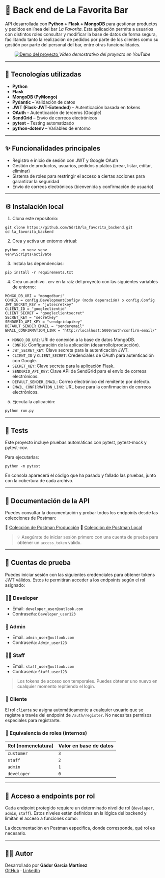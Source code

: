 # 🍻 Back end de La Favorita Bar

API desarrollada con **Python + Flask + MongoDB** para gestionar productos y pedidos en línea del bar _La Favorita_.
Esta aplicación permite a usuarios con distintos roles consultar y modificar la base de datos de forma segura,
facilitando tanto la realización de pedidos por parte de los clientes como su gestión por parte del personal del bar,
entre otras funcionalidades.

<p align="center">
  <a href="https://www.youtube.com/watch?v=UmdkoXxtj_sO">
    <img src="https://img.youtube.com/vi/UmdkoXxtj_s/0.jpg" alt="Demo del proyecto">
  </a>
  <em>Vídeo demostrativo del proyecto en YouTube</em>
</p>

---

## 🚀 Tecnologías utilizadas

- **Python**
- **Flask**
- **MongoDB (PyMongo)**
- **Pydantic** – Validación de datos
- **JWT (Flask-JWT-Extended)** – Autenticación basada en tokens
- **OAuth** – Autenticación de terceros (Google)
- **SendGrid** – Envío de correos electrónicos
- **pytest** – Testing automatizado
- **python-dotenv** – Variables de entorno

---

## ✨ Funcionalidades principales

- Registro e inicio de sesión con JWT y Google OAuth
- Gestión de productos, usuarios, pedidos y platos (crear, listar, editar, eliminar)
- Sistema de roles para restringir el acceso a ciertas acciones para garantizar la seguridad
- Envío de correos electrónicos (bienvenida y confirmación de usuario)

___

## ⚙️ Instalación local

1. Clona este repositorio:

```
git clone https://github.com/Gdr18/la_favorita_backend.git
cd la_favorita_backend
```

2. Crea y activa un entorno virtual:

```
python -m venv venv
venv\Scripts\activate
```

3. Instala las dependencias:

```
pip install -r requirements.txt
```

4. Crea un archivo `.env` en la raíz del proyecto con las siguientes variables de entorno:

```
MONGO_DB_URI = "mongodburi"
CONFIG = config.DevelopmentConfigv (modo depuración) o config.Config
JWT_SECRET_KEY = "jwtsecretkey"
CLIENT_ID = "googleclientid"
CLIENT_SECRET = "googleclientsecret"
SECRET_KEY = "secretkey"
SENDGRID_API_KEY = "sendgridapikey"
DEFAULT_SENDER_EMAIL = "senderemail"
EMAIL_CONFIRMATION_LINK = "http://localhost:5000/auth/confirm-email/"
```

- `MONGO_DB_URI`: URI de conexión a la base de datos MongoDB.
- `CONFIG`: Configuración de la aplicación (desarrollo/producción).
- `JWT_SECRET_KEY`: Clave secreta para la autenticación JWT.
- `CLIENT_ID` y `CLIENT_SECRET`: Credenciales de OAuth para autenticación con Google.
- `SECRET_KEY`: Clave secreta para la aplicación Flask.
- `SENDGRID_API_KEY`: Clave API de SendGrid para el envío de correos electrónicos.
- `DEFAULT_SENDER_EMAIL`: Correo electrónico del remitente por defecto.
- `EMAIL_CONFIRMATION_LINK`: URL base para la confirmación de correos electrónicos.

5. Ejecuta la aplicación:

```
python run.py
```

___

## 🧪 Tests

Este proyecto incluye pruebas automáticas con pytest, pytest-mock y pytest-cov.

Para ejecutarlas:

```
python -m pytest
```

En consola aparecerá el código que ha pasado y fallado las pruebas, junto con la cobertura de cada archivo.

---

## 📓 Documentación de la API

Puedes consultar la documentación y probar todos los endpoints desde las colecciones de Postman:

🔗 [Colección de Postman Producción](https://www.postman.com/maintenance-participant-28116252/workspace/gdor-comparte/collection/26739293-8ed71c06-f67a-40b3-8b21-6e642cabcce4?action=share&creator=26739293)
🔗 [Colección de Postman Local](https://www.postman.com/maintenance-participant-28116252/workspace/gdor-comparte/collection/26739293-51b9ab63-6047-487f-a538-17276126744f?action=share&creator=26739293)

> 💡 Asegúrate de iniciar sesión primero con una cuenta de prueba para obtener un `access_token` válido.

---

## 🧪 Cuentas de prueba

Puedes iniciar sesión con las siguientes credenciales para obtener tokens JWT válidos. Estos te permitirán acceder a los
endpoints según el rol asignado:

### 👩‍💻 Developer

- Email: `developer_user@outlook.com`
- Contraseña: `Developer_user123`

### 👑 Admin

- Email: `admin_user@outlook.com`
- Contraseña: `Admin_user123`

### 🧑‍🔧 Staff

- Email: `staff_user@outlook.com`
- Contraseña: `Staff_user123`

> Los tokens de acceso son temporales. Puedes obtener uno nuevo en cualquier momento repitiendo el login.

### 👤 Cliente

El rol `cliente` se asigna automáticamente a cualquier usuario que se registre a través del endpoint de
`/auth/register`. No necesitas permisos especiales para registrarte.

### 🧾 Equivalencia de roles (internos)

| Rol (nomenclatura) | Valor en base de datos |
|--------------------|------------------------|
| `customer`         | `3`                    |
| `staff`            | `2`                    |
| `admin`            | `1`                    |
| `developer`        | `0`                    |

---

## 🔐 Acceso a endpoints por rol

Cada endpoint protegido requiere un determinado nivel de rol (`developer`, `admin`, `staff`). Estos niveles
están definidos en la lógica del backend y limitan el acceso a funciones como:

La documentación en Postman especifica, donde corresponde, qué rol es necesario.

___

## 👩‍💻 Autor

Desarrollado por **Gádor García Martínez**  
[GitHub](https://github.com/Gdr18) · [LinkedIn](https://www.linkedin.com/in/g%C3%A1dor-garc%C3%ADa-mart%C3%ADnez-99a33717b/)  

